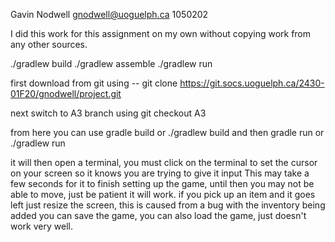 Gavin Nodwell
gnodwell@uoguelph.ca
1050202

I did this work for this assignment on my own without copying work from any other sources.

./gradlew build
./gradlew assemble
./gradlew run


first download from git using --
git clone https://git.socs.uoguelph.ca/2430-01F20/gnodwell/project.git

next switch to A3 branch using git checkout A3

from here you can use gradle build or ./gradlew build and then gradle run or ./gradlew run

it will then open a terminal, you must click on the terminal to set the cursor on your screen so it knows you are trying to give it input
This may take a few seconds for it to finish setting up the game, until then you may not be able to move, just be patient it will work.
if you pick up an item and it goes left just resize the screen, this is caused from a bug with the inventory being added
you can save the game,
you can also load the game, just doesn't work very well.



